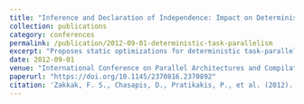 ```yaml
---
title: "Inference and Declaration of Independence: Impact on Deterministic Task Parallelism"
collection: publications
category: conferences
permalink: /publication/2012-09-01-deterministic-task-parallelism
excerpt: "Proposes static optimizations for deterministic task-parallel execution to reduce runtime overhead in task creation and dependency checks."
date: 2012-09-01
venue: "International Conference on Parallel Architectures and Compilation Techniques (PACT)"
paperurl: "https://doi.org/10.1145/2370816.2370892"
citation: 'Zakkak, F. S., Chasapis, D., Pratikakis, P., et al. (2012). &quot;Inference and Declaration of Independence.&quot; In <i>PACT ''12</i>, 453–454. https://doi.org/10.1145/2370816.2370892'
---
```

